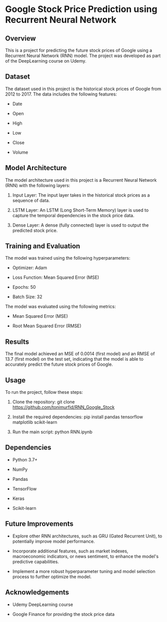 # Google Stock Price Prediction using Recurrent Neural Network

## Overview

This is a project for predicting the future stock prices of Google using a Recurrent Neural Network (RNN) model. The project was developed as part of the DeepLearning course on Udemy.

## Dataset

The dataset used in this project is the historical stock prices of Google from 2012 to 2017. The data includes the following features:

- Date

- Open

- High

- Low

- Close

- Volume

## Model Architecture

The model architecture used in this project is a Recurrent Neural Network (RNN) with the following layers:

1. Input Layer: The input layer takes in the historical stock prices as a sequence of data.

2. LSTM Layer: An LSTM (Long Short-Term Memory) layer is used to capture the temporal dependencies in the stock price data.

3. Dense Layer: A dense (fully connected) layer is used to output the predicted stock price.

## Training and Evaluation

The model was trained using the following hyperparameters:

- Optimizer: Adam

- Loss Function: Mean Squared Error (MSE)

- Epochs: 50

- Batch Size: 32

The model was evaluated using the following metrics:

- Mean Squared Error (MSE)

- Root Mean Squared Error (RMSE)

## Results

The final model achieved an MSE of 0.0014 (first model) and an RMSE of 13.7 (first model) on the test set, indicating that the model is able to accurately predict the future stock prices of Google.

## Usage

To run the project, follow these steps:

1. Clone the repository: git clone https://github.com/tonimurfid/RNN_Google_Stock

2. Install the required dependencies: pip install pandas tensorflow matplotlib scikit-learn

3. Run the main script: python RNN.ipynb

## Dependencies

- Python 3.7+

- NumPy

- Pandas

- TensorFlow

- Keras

- Scikit-learn

## Future Improvements

- Explore other RNN architectures, such as GRU (Gated Recurrent Unit), to potentially improve model performance.

- Incorporate additional features, such as market indexes, macroeconomic indicators, or news sentiment, to enhance the model's predictive capabilities.

- Implement a more robust hyperparameter tuning and model selection process to further optimize the model.

## Acknowledgements

- Udemy DeepLearning course

- Google Finance for providing the stock price data
